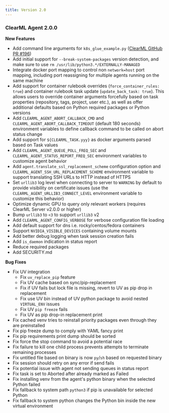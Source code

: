 ```yaml
---
title: Version 2.0
---
```


### ClearML Agent 2.0.0

**New Features**
* Add command line arguments for `k8s_glue_example.py` ([ClearML GitHub PR #196](https://github.com/clearml/clearml-agent/pull/196))
* Add initial support for `--break-system-packages` version detection, and make sure to use `rm /usr/lib/python3.*/EXTERNALLY-MANAGED`
* Integrate docker port mapping to control non `network=host` port mapping, including port reassigning for multiple agents running on the same machine
* Add support for container rulebook overrides (`force_container_rules: true`) and container rulebook task update 
  (`update_back_task: true`). This allows users to override container arguments forcefully based on task properties
  (repository, tags, project, user etc.), as well as offer additional defaults based on Python required packages or Python versions
* Add `CLEARML_AGENT_ABORT_CALLBACK_CMD` and `CLEARML_AGENT_ABORT_CALLBACK_TIMEOUT` (default 180 seconds) environment 
  variables to define callback command to be called on abort status change
* Add support for `${CLEARML_TASK.yyy}` as docker arguments parsed based on Task values
* Add `CLEARML_AGENT_QUEUE_POLL_FREQ_SEC` and `CLEARML_AGENT_STATUS_REPORT_FREQ_SEC` environment variables to customize agent behavior
* Add `agent.translate_ssl_replacement_scheme` configuration option and `CLEARML_AGENT_SSH_URL_REPLACEMENT_SCHEME` environment 
  variable to support translating SSH URLs to HTTP instead of HTTPS
* Set `urllib3` log level when connecting to server to `WARNING` by default to provide visibility on certificate issues 
  (use the `CLEARML_AGENT_URLLIB3_CONNECT_LEVEL` environment variable to customize this behavior)
* Optimize dynamic GPU to query only relevant workers (requires ClearML Server v2.0.0 or higher)
* Bump `urllib3` to `<3` to support `urllib3` v2
* Add `CLEARML_AGENT_CONFIG_VERBOSE` for verbose configuration file loading
* Add default support for dns i.e. rocky/centos/fedora containers
* Support `NVIDIA_VISIBLE_DEVICES` containing volume mounts
* Add better debug logging when task session creation fails
* Add `is_daemon` indication in status report
* Reduce required packages
* Add SECURITY.md

**Bug Fixes**
* Fix UV integration
  * Fix `uv_replace_pip` feature
  * Fix UV cache based on sync/pip-replacement
  * Fix if UV fails but lock file is missing, revert to UV as pip drop in replacement
  * Fix use UV bin instead of UV python package to avoid nested `VIRTUAL_ENV` issues
  * Fix UV `pip freeze` fails
  * Fix UV as pip drop-in replacement print
* Fix cached venv tries to reinstall priority packages even through they are preinstalled
* Fix pip freeze dump to comply with YAML fancy print
* Fix pip requirements print dump should be sorted
* Fix force the stop command to avoid a potential race
* Fix failure to kill one child process prevents attempts to terminate remaining processes
* Fix untitled file based on binary is now `py`/`sh` based on requested binary
* Fix session should retry on any error if send fails
* Fix potential issue with agent not sending queues in status report
* Fix task is set to Aborted after already marked as Failed
* Fix installing venv from the agent's python binary when the selected Python failed
* Fix fallback to system path `python3` if pip is unavailable for selected Python 
* Fix fallback to system python changes the Python bin inside the new virtual environment